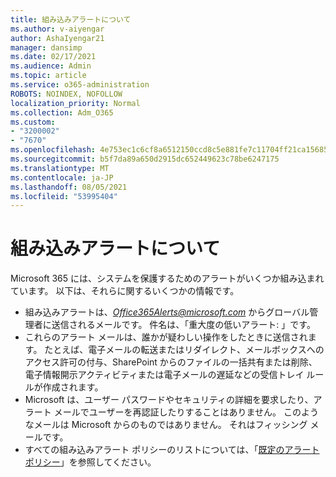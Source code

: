 ```yaml
---
title: 組み込みアラートについて
ms.author: v-aiyengar
author: AshaIyengar21
manager: dansimp
ms.date: 02/17/2021
ms.audience: Admin
ms.topic: article
ms.service: o365-administration
ROBOTS: NOINDEX, NOFOLLOW
localization_priority: Normal
ms.collection: Adm_O365
ms.custom:
- "3200002"
- "7670"
ms.openlocfilehash: 4e753ec1c6cf8a6512150ccd8c5e881fe7c11704ff21ca15685a505a8f106da2
ms.sourcegitcommit: b5f7da89a650d2915dc652449623c78be6247175
ms.translationtype: MT
ms.contentlocale: ja-JP
ms.lasthandoff: 08/05/2021
ms.locfileid: "53995404"
---
```

# <a name="about-built-in-alerts"></a>組み込みアラートについて

Microsoft 365 には、システムを保護するためのアラートがいくつか組み込まれています。 以下は、それらに関するいくつかの情報です。

- 組み込みアラートは、*Office365Alerts@microsoft.com* からグローバル管理者に送信されるメールです。 件名は、「重大度の低いアラート: <name of alert policy>」です。
- これらのアラート メールは、誰かが疑わしい操作をしたときに送信されます。 たとえば、電子メールの転送またはリダイレクト、メールボックスへのアクセス許可の付与、SharePoint からのファイルの一括共有または削除、電子情報開示アクティビティまたは電子メールの遅延などの受信トレイ ルールが作成されます。
- Microsoft は、ユーザー パスワードやセキュリティの詳細を要求したり、アラート メールでユーザーを再認証したりすることはありません。 このようなメールは Microsoft からのものではありません。 それはフィッシング メールです。
- すべての組み込みアラート ポリシーのリストについては、「[既定のアラート ポリシー](https://go.microsoft.com/fwlink/?linkid=2103170)」を参照してください。